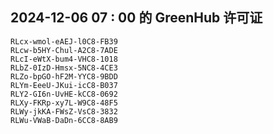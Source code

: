 ## 2024-12-06 07 : 00 的 GreenHub 许可证
```
RLcx-wmol-eAEJ-l0C8-FB39
RLcw-b5HY-Chul-A2C8-7ADE
RLcI-eWtX-bum4-VHC8-1018
RLbZ-0IzD-Hmsx-5NC8-4CE3
RLZo-bpGO-hF2M-YYC8-9BDD
RLYm-EeeU-JKui-icC8-B037
RLY2-GI6n-UvHE-kCC8-0692
RLXy-FKRp-xy7L-W9C8-48F5
RLWy-jkKA-FWsZ-VsC8-3832
RLWu-VWaB-DaDn-6CC8-8AB9
```
